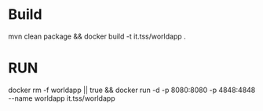 # Build
mvn clean package && docker build -t it.tss/worldapp .

# RUN

docker rm -f worldapp || true && docker run -d -p 8080:8080 -p 4848:4848 --name worldapp it.tss/worldapp 